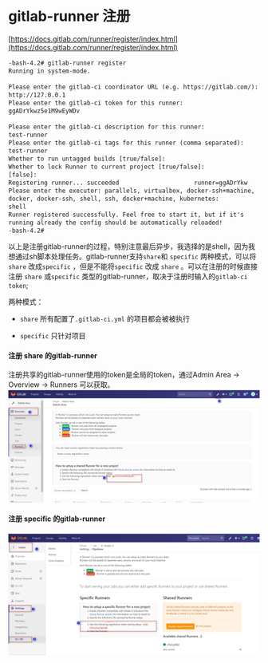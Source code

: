 # gitlab-runner 注册

[https://docs.gitlab.com/runner/register/index.html](https://docs.gitlab.com/runner/register/index.html)

```
-bash-4.2# gitlab-runner register
Running in system-mode.                            

Please enter the gitlab-ci coordinator URL (e.g. https://gitlab.com/):
http://127.0.0.1
Please enter the gitlab-ci token for this runner:
ggADrYkwz5e1M9wEyWDv

Please enter the gitlab-ci description for this runner:
test-runner
Please enter the gitlab-ci tags for this runner (comma separated):
test-runner
Whether to run untagged builds [true/false]:
Whether to lock Runner to current project [true/false]:
[false]: 
Registering runner... succeeded                     runner=ggADrYkw
Please enter the executor: parallels, virtualbox, docker-ssh+machine, docker, docker-ssh, shell, ssh, docker+machine, kubernetes:
shell
Runner registered successfully. Feel free to start it, but if it's running already the config should be automatically reloaded! 
-bash-4.2#
```

以上是注册gitlab-runner的过程，特别注意最后异步，我选择的是shell，因为我想通过sh脚本处理任务。gitlab-runner支持`share`和 `specific` 两种模式，可以将`share` 改成`specific` ，但是不能将`specific` 改成 `share` 。可以在注册的时候直接注册 `share` 或`specific` 类型的gitlab-runner，取决于注册时输入的`gitlab-ci token`;

两种模式：

* `share` 所有配置了`.gitlab-ci.yml` 的项目都会被被执行

* `specific` 只针对项目

#### 注册 share 的gitlab-runner

注册共享的gitlab-runner使用的token是全局的token，通过Admin Area -&gt; Overview -&gt; Runners 可以获取。![](/assets/gitlab-runner-share2.png)

#### 注册 specific 的gitlab-runner

![](/assets/gitlab-runner-specific.png)

